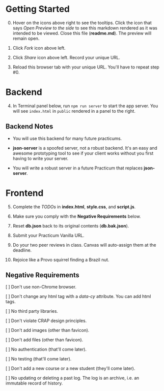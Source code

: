 # Getting Started

0. Hover on the icons above right to see the tooltips. Click the icon that says _Open Preview to the side_ to see this markdown rendered as it was intended to be viewed. Close this file (**readme.md**). The preview will remain open.

1. Click _Fork_ icon above left.

2. Click _Share_ icon above left. Record your unique URL.

3. Reload this browser tab with your unique URL. You'll have to repeat step #0.

# Backend

4. In Terminal panel below, run `npm run server` to start the app server. You will see `index.html` in `public` rendered in a panel to the right.

## Backend Notes

- You will use this backend for many future practicums.

- **json-server** is a spoofed server, not a robust backend. It's an easy and awesome prototyping tool to see if your client works without you first having to write your server.

- You will write a robust server in a future Practicum that replaces **json-server**.

# Frontend

5. Complete the _TODOs_ in **index.html**, **style.css**, and **script.js**.

6. Make sure you comply with the **Negative Requirements** below.

7. Reset **db.json** back to its original contents (**db.bak.json**).

8. Submit your Practicum Vanilla URL.

9. Do your two peer reviews in class. Canvas will auto-assign them at the deadline.

10. Rejoice like a Provo squirrel finding a Brazil nut.

## Negative Requirements

[ ] Don't use non-Chrome browser.

[ ] Don't change any html tag with a _data-cy_ attribute. You can add html tags.

[ ] No third party libraries.

[ ] Don't violate CRAP design principles.

[ ] Don't add images (other than favicon).

[ ] Don't add files (other than favicon).

[ ] No authentication (that'll come later).

[ ] No testing (that'll come later).

[ ] Don't add a new course or a new student (they'll come later).

[ ] No updating or deleting a past log. The log is an archive, i.e. an immutable record of history.
